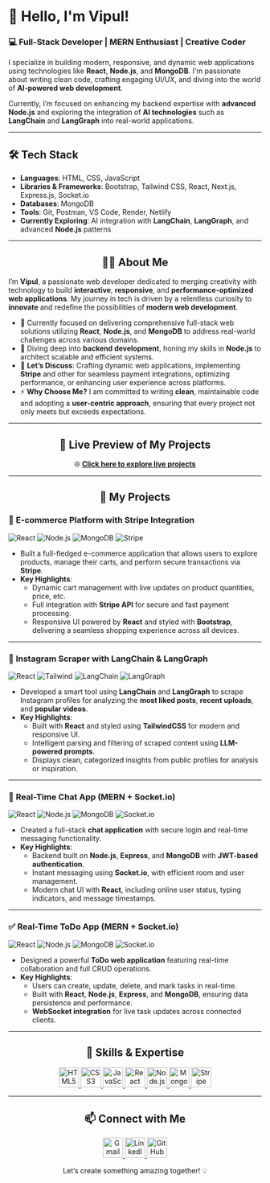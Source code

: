 # 👋 Hello, I'm Vipul!

### 💻 Full-Stack Developer | MERN Enthusiast | Creative Coder

I specialize in building modern, responsive, and dynamic web applications using technologies like **React**, **Node.js**, and **MongoDB**. I'm passionate about writing clean code, crafting engaging UI/UX, and diving into the world of **AI-powered web development**.

Currently, I’m focused on enhancing my backend expertise with **advanced Node.js** and exploring the integration of **AI technologies** such as **LangChain** and **LangGraph** into real-world applications.

---

## 🛠️ Tech Stack
- **Languages**: HTML, CSS, JavaScript
- **Libraries & Frameworks**: Bootstrap, Tailwind CSS, React, Next.js, Express.js, Socket.io
- **Databases**: MongoDB
- **Tools**: Git, Postman, VS Code, Render, Netlify
- **Currently Exploring**: AI integration with **LangChain**, **LangGraph**, and advanced **Node.js** patterns


---
<h2 align="center">👨‍💻 About Me</h2>

<p>
  I’m <strong>Vipul</strong>, a passionate web developer dedicated to merging creativity with technology to build <strong>interactive</strong>, <strong>responsive</strong>, and <strong>performance-optimized web applications</strong>. My journey in tech is driven by a relentless curiosity to <strong>innovate</strong> and redefine the possibilities of <strong>modern web development</strong>.
</p>

<ul>
  <li>🔭 Currently focused on delivering comprehensive full-stack web solutions utilizing <strong>React</strong>, <strong>Node.js</strong>, and <strong>MongoDB</strong> to address real-world challenges across various domains.</li>
  <li>🌱 Diving deep into <strong>backend development</strong>, honing my skills in <strong>Node.js</strong> to architect scalable and efficient systems.</li>
  <li>💬 <strong>Let’s Discuss</strong>: Crafting dynamic web applications, implementing <strong>Stripe</strong> and other for seamless payment integrations, optimizing performance, or enhancing user experience across platforms.</li>
  <li>⚡ <strong>Why Choose Me?</strong> I am committed to writing <strong>clean</strong>, maintainable code and adopting a  <strong>user-centric approach</strong>, ensuring that every project not only meets but exceeds expectations.</li>
</ul>

---

<h2 align="center">🔗 Live Preview of My Projects</h2>

<p align="center">
  🌐 <a href="https://postf-front.onrender.com/projects" target="_blank"><strong>Click here to explore live projects</strong></a>
</p>

---

<h2 align="center">🚀 My Projects</h2>

### 💼 **E-commerce Platform with Stripe Integration**
![React](https://img.shields.io/badge/Frontend-React-blue)
![Node.js](https://img.shields.io/badge/Backend-Node.js-green)
![MongoDB](https://img.shields.io/badge/Database-MongoDB-brightgreen)
![Stripe](https://img.shields.io/badge/Payments-Stripe-blueviolet)
- Built a full-fledged e-commerce application that allows users to explore products, manage their carts, and perform secure transactions via **Stripe**.
- **Key Highlights**:
  - Dynamic cart management with live updates on product quantities, price, etc.
  - Full integration with **Stripe API** for secure and fast payment processing.
  - Responsive UI powered by **React** and styled with **Bootstrap**, delivering a seamless shopping experience across all devices.

---

### 📸 **Instagram Scraper with LangChain & LangGraph**
![React](https://img.shields.io/badge/Frontend-React-blue)
![Tailwind](https://img.shields.io/badge/Styling-Tailwind_CSS-38b2ac)
![LangChain](https://img.shields.io/badge/AI-LangChain-yellow)
![LangGraph](https://img.shields.io/badge/AI-LLM_LangGraph-orange)
- Developed a smart tool using **LangChain** and **LangGraph** to scrape Instagram profiles for analyzing the **most liked posts**, **recent uploads**, and **popular videos**.
- **Key Highlights**:
  - Built with **React** and styled using **TailwindCSS** for modern and responsive UI.
  - Intelligent parsing and filtering of scraped content using **LLM-powered prompts**.
  - Displays clean, categorized insights from public profiles for analysis or inspiration.

---

### 💬 **Real-Time Chat App (MERN + Socket.io)**
![React](https://img.shields.io/badge/Frontend-React-blue)
![Node.js](https://img.shields.io/badge/Backend-Node.js-green)
![MongoDB](https://img.shields.io/badge/Database-MongoDB-brightgreen)
![Socket.io](https://img.shields.io/badge/Realtime-Socket.io-ff69b4)
- Created a full-stack **chat application** with secure login and real-time messaging functionality.
- **Key Highlights**:
  - Backend built on **Node.js**, **Express**, and **MongoDB** with **JWT-based authentication**.
  - Instant messaging using **Socket.io**, with efficient room and user management.
  - Modern chat UI with **React**, including online user status, typing indicators, and message timestamps.

---

### ✅ **Real-Time ToDo App (MERN + Socket.io)**
![React](https://img.shields.io/badge/Frontend-React-blue)
![Node.js](https://img.shields.io/badge/Backend-Node.js-green)
![MongoDB](https://img.shields.io/badge/Database-MongoDB-brightgreen)
![Socket.io](https://img.shields.io/badge/Realtime-Socket.io-ff69b4)
- Designed a powerful **ToDo web application** featuring real-time collaboration and full CRUD operations.
- **Key Highlights**:
  - Users can create, update, delete, and mark tasks in real-time.
  - Built with **React**, **Node.js**, **Express**, and **MongoDB**, ensuring data persistence and performance.
  - **WebSocket integration** for live task updates across connected clients.


---

<h2 align="center">💼 Skills & Expertise</h2>

<p align="center">
  <a href="https://developer.mozilla.org/en-US/docs/Web/HTML" target="_blank">
    <img src="https://img.icons8.com/color/48/000000/html-5.png" alt="HTML5" width="40" height="40"/>
  </a>
  <a href="https://developer.mozilla.org/en-US/docs/Web/CSS" target="_blank">
    <img src="https://img.icons8.com/color/48/000000/css3.png" alt="CSS3" width="40" height="40"/>
  </a>
  <a href="https://developer.mozilla.org/en-US/docs/Web/JavaScript" target="_blank">
    <img src="https://img.icons8.com/color/48/000000/javascript.png" alt="JavaScript" width="40" height="40"/>
  </a>
  <a href="https://reactjs.org/" target="_blank">
    <img src="https://img.icons8.com/plasticine/100/000000/react.png" alt="React" width="40" height="40"/>
  </a>
  <a href="https://nodejs.org" target="_blank">
    <img src="https://img.icons8.com/color/48/000000/nodejs.png" alt="Node.js" width="40" height="40"/>
  </a>
  <a href="https://www.mongodb.com/" target="_blank">
    <img src="https://img.icons8.com/color/48/000000/mongodb.png" alt="MongoDB" width="40" height="40"/>
  </a>
  <a href="https://stripe.com/" target="_blank">
    <img src="https://img.icons8.com/color/48/000000/stripe.png" alt="Stripe" width="40" height="40"/>
  </a>
</p>

---
<h2 align="center">📫 Connect with Me</h2>

<p align="center">
  <a href="mailto:vipulsangwan771@gmail.com" target="_blank">
    <img src="https://img.icons8.com/fluency/48/000000/gmail-new.png" alt="Gmail" width="40" height="40"/>
  </a>
  <a href="https://www.linkedin.com/feed/" target="_blank">
    <img src="https://img.icons8.com/color/48/000000/linkedin.png" alt="LinkedIn" width="40" height="40"/>
  </a>
  <a href="https://github.com/vipulsangwan771" target="_blank">
    <img src="https://img.icons8.com/ios-glyphs/30/000000/github.png" alt="GitHub" width="40" height="40"/>
  </a>
</p>

<p align="center">
  Let’s create something amazing together! 💡
</p>
